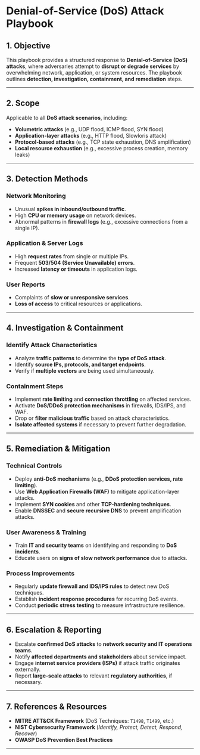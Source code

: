 # Denial-of-Service (DoS) Attack Playbook

## 1. Objective
This playbook provides a structured response to **Denial-of-Service (DoS) attacks**, where adversaries attempt to **disrupt or degrade services** by overwhelming network, application, or system resources. The playbook outlines **detection, investigation, containment, and remediation** steps.

---

## 2. Scope
Applicable to all **DoS attack scenarios**, including:

- **Volumetric attacks** (e.g., UDP flood, ICMP flood, SYN flood)
- **Application-layer attacks** (e.g., HTTP flood, Slowloris attack)
- **Protocol-based attacks** (e.g., TCP state exhaustion, DNS amplification)
- **Local resource exhaustion** (e.g., excessive process creation, memory leaks)

---

## 3. Detection Methods

### **Network Monitoring**
- Unusual **spikes in inbound/outbound traffic**.
- High **CPU or memory usage** on network devices.
- Abnormal patterns in **firewall logs** (e.g., excessive connections from a single IP).

### **Application & Server Logs**
- High **request rates** from single or multiple IPs.
- Frequent **503/504 (Service Unavailable) errors**.
- Increased **latency or timeouts** in application logs.

### **User Reports**
- Complaints of **slow or unresponsive services**.
- **Loss of access** to critical resources or applications.

---

## 4. Investigation & Containment

### **Identify Attack Characteristics**
- Analyze **traffic patterns** to determine the **type of DoS attack**.
- Identify **source IPs, protocols, and target endpoints**.
- Verify if **multiple vectors** are being used simultaneously.

### **Containment Steps**
- Implement **rate limiting** and **connection throttling** on affected services.
- Activate **DoS/DDoS protection mechanisms** in firewalls, IDS/IPS, and WAF.
- Drop or **filter malicious traffic** based on attack characteristics.
- **Isolate affected systems** if necessary to prevent further degradation.

---

## 5. Remediation & Mitigation

### **Technical Controls**
- Deploy **anti-DoS mechanisms** (e.g., **DDoS protection services, rate limiting**).
- Use **Web Application Firewalls (WAF)** to mitigate application-layer attacks.
- Implement **SYN cookies** and other **TCP-hardening techniques**.
- Enable **DNSSEC** and **secure recursive DNS** to prevent amplification attacks.

### **User Awareness & Training**
- Train **IT and security teams** on identifying and responding to **DoS incidents**.
- Educate users on **signs of slow network performance** due to attacks.

### **Process Improvements**
- Regularly **update firewall and IDS/IPS rules** to detect new DoS techniques.
- Establish **incident response procedures** for recurring DoS events.
- Conduct **periodic stress testing** to measure infrastructure resilience.

---

## 6. Escalation & Reporting
- Escalate **confirmed DoS attacks** to **network security and IT operations teams**.
- Notify **affected departments and stakeholders** about service impact.
- Engage **internet service providers (ISPs)** if attack traffic originates externally.
- Report **large-scale attacks** to relevant **regulatory authorities**, if necessary.

---

## 7. References & Resources
- **MITRE ATT&CK Framework** (DoS Techniques: `T1498`, `T1499`, etc.)
- **NIST Cybersecurity Framework** (*Identify, Protect, Detect, Respond, Recover*)
- **OWASP DoS Prevention Best Practices**

---
